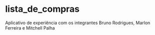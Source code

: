# lista_de_compras
Aplicativo de experiência com os integrantes Bruno Rodrigues, Marlon Ferreira e Mitchell Palha
